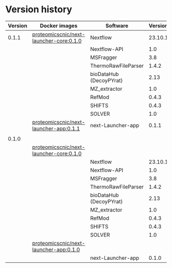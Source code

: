 # Version history


| Version | Docker images                                                                                                                   | Software                    | Version |
|---------|---------------------------------------------------------------------------------------------------------------------------------|-----------------------------|---------|
| 0.1.1   | [proteomicscnic/next-launcher-core:0.1.0](https://hub.docker.com/repository/docker/proteomicscnic/next-launcher-core/general)   | Nextflow                    | 23.10.1 |
|         |                                                                                                                                 | Nextflow-API                | 1.0     |
|         |                                                                                                                                 | MSFragger                   | 3.8     |
|         |                                                                                                                                 | ThermoRawFileParser         | 1.4.2   |
|         |                                                                                                                                 | bioDataHub (DecoyPYrat)     | 2.13    |
|         |                                                                                                                                 | MZ_extractor                | 1.0     |
|         |                                                                                                                                 | RefMod                      | 0.4.3   |
|         |                                                                                                                                 | SHIFTS                      | 0.4.3   |
|         |                                                                                                                                 | SOLVER                      | 1.0     |
|         | [proteomicscnic/next-launcher-app:0.1.1](https://hub.docker.com/repository/docker/proteomicscnic/next-launcher-app/general)	    | next-Launcher-app           | 0.1.1   |
|         |                                                                                                                                 |                             |         |
| 0.1.0   |                                                                                                                                 |                             |         |
|         | [proteomicscnic/next-launcher-core:0.1.0](https://hub.docker.com/repository/docker/proteomicscnic/next-launcher-core/general)	  |                             |         |
|         |                                                                                                                                 | Nextflow                    | 23.10.1 |
|         |                                                                                                                                 | Nextflow-API                | 1.0     |
|         |                                                                                                                                 | MSFragger                   | 3.8     |
|         |                                                                                                                                 | ThermoRawFileParser         | 1.4.2   |
|         |                                                                                                                                 | bioDataHub (DecoyPYrat)     | 2.13    |
|         |                                                                                                                                 | MZ_extractor                | 1.0     |
|         |                                                                                                                                 | RefMod                      | 0.4.3   |
|         |                                                                                                                                 | SHIFTS                      | 0.4.3   |
|         |                                                                                                                                 | SOLVER                      | 1.0     |
|         | [proteomicscnic/next-launcher-app:0.1.0](https://hub.docker.com/repository/docker/proteomicscnic/next-launcher-app/general)	    |                             |         |
|         |                                                                                                                                 | next-Launcher-app           | 0.1.0   |

